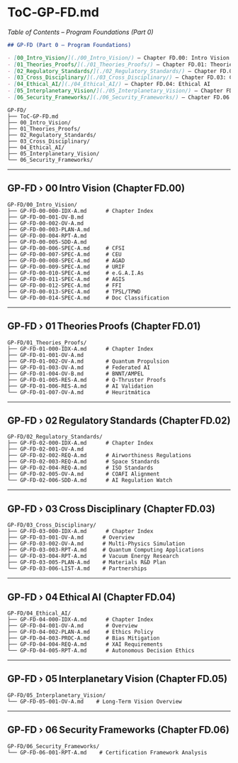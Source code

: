 # ToC‑GP‑FD.md

*Table of Contents – Program Foundations (Part 0)*

```markdown
## GP‑FD (Part 0 – Program Foundations)

- [00_Intro_Vision/](./00_Intro_Vision/) – Chapter FD.00: Intro Vision
- [01_Theories_Proofs/](./01_Theories_Proofs/) – Chapter FD.01: Theories & Proofs
- [02_Regulatory_Standards/](./02_Regulatory_Standards/) – Chapter FD.02: Regulatory Standards
- [03_Cross_Disciplinary/](./03_Cross_Disciplinary/) – Chapter FD.03: Cross Disciplinary
- [04_Ethical_AI/](./04_Ethical_AI/) – Chapter FD.04: Ethical AI
- [05_Interplanetary_Vision/](./05_Interplanetary_Vision/) – Chapter FD.05: Interplanetary Vision
- [06_Security_Frameworks/](./06_Security_Frameworks/) – Chapter FD.06: Security Frameworks
```


```plaintext
GP-FD/
├── ToC-GP-FD.md
├── 00_Intro_Vision/
├── 01_Theories_Proofs/
├── 02_Regulatory_Standards/
├── 03_Cross_Disciplinary/
├── 04_Ethical_AI/
├── 05_Interplanetary_Vision/
└── 06_Security_Frameworks/
```

---

## GP‑FD › 00 Intro Vision (Chapter FD.00)

```plaintext
GP-FD/00_Intro_Vision/
├── GP-FD-00-000-IDX-A.md      # Chapter Index
├── GP-FD-00-001-OV-B.md
├── GP-FD-00-002-OV-A.md
├── GP-FD-00-003-PLAN-A.md
├── GP-FD-00-004-RPT-A.md
├── GP-FD-00-005-SDD-A.md
├── GP-FD-00-006-SPEC-A.md     # CFSI
├── GP-FD-00-007-SPEC-A.md     # CEU
├── GP-FD-00-008-SPEC-A.md     # AGAD
├── GP-FD-00-009-SPEC-A.md     # URIF
├── GP-FD-00-010-SPEC-A.md     # e.G.A.I.As
├── GP-FD-00-011-SPEC-A.md     # AGIS
├── GP-FD-00-012-SPEC-A.md     # FFI
├── GP-FD-00-013-SPEC-A.md     # TPSL/TPWD
└── GP-FD-00-014-SPEC-A.md     # Doc Classification
```

---

## GP‑FD › 01 Theories Proofs (Chapter FD.01)

```plaintext
GP-FD/01_Theories_Proofs/
├── GP-FD-01-000-IDX-A.md      # Chapter Index
├── GP-FD-01-001-OV-A.md
├── GP-FD-01-002-OV-A.md       # Quantum Propulsion
├── GP-FD-01-003-OV-A.md       # Federated AI
├── GP-FD-01-004-OV-B.md       # BNNT/AMPEL
├── GP-FD-01-005-RES-A.md      # Q‑Thruster Proofs
├── GP-FD-01-006-RES-A.md      # AI Validation
└── GP-FD-01-007-OV-A.md       # Heuritmática
```

---

## GP‑FD › 02 Regulatory Standards (Chapter FD.02)

```plaintext
GP-FD/02_Regulatory_Standards/
├── GP-FD-02-000-IDX-A.md      # Chapter Index
├── GP-FD-02-001-OV-A.md
├── GP-FD-02-002-REQ-A.md      # Airworthiness Regulations
├── GP-FD-02-003-REQ-A.md      # Space Standards
├── GP-FD-02-004-REQ-A.md      # ISO Standards
├── GP-FD-02-005-OV-A.md       # COAFI Alignment
└── GP-FD-02-006-SDD-A.md      # AI Regulation Watch
```

---

## GP‑FD › 03 Cross Disciplinary (Chapter FD.03)

```plaintext
GP-FD/03_Cross_Disciplinary/
├── GP-FD-03-000-IDX-A.md      # Chapter Index
├── GP-FD-03-001-OV-A.md      # Overview
├── GP-FD-03-002-OV-A.md      # Multi-Physics Simulation
├── GP-FD-03-003-RPT-A.md     # Quantum Computing Applications
├── GP-FD-03-004-RPT-A.md     # Vacuum Energy Research
├── GP-FD-03-005-PLAN-A.md    # Materials R&D Plan
└── GP-FD-03-006-LIST-A.md    # Partnerships
```

---

## GP‑FD › 04 Ethical AI (Chapter FD.04)

```plaintext
GP-FD/04_Ethical_AI/
├── GP-FD-04-000-IDX-A.md      # Chapter Index
├── GP-FD-04-001-OV-A.md       # Overview
├── GP-FD-04-002-PLAN-A.md     # Ethics Policy
├── GP-FD-04-003-PROC-A.md     # Bias Mitigation
├── GP-FD-04-004-REQ-A.md      # XAI Requirements
└── GP-FD-04-005-RPT-A.md      # Autonomous Decision Ethics
```

---

## GP‑FD › 05 Interplanetary Vision (Chapter FD.05)

```plaintext
GP-FD/05_Interplanetary_Vision/
└── GP-FD-05-001-OV-A.md    # Long-Term Vision Overview
```

---

## GP‑FD › 06 Security Frameworks (Chapter FD.06)

```plaintext
GP-FD/06_Security_Frameworks/
└── GP-FD-06-001-RPT-A.md    # Certification Framework Analysis
```


